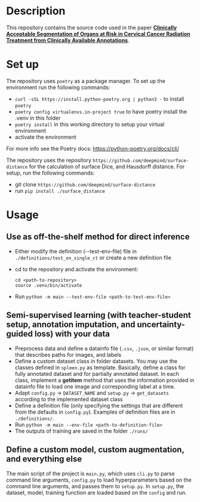 # Description

This repository contains the source code used in the paper [**Clinically Acceptable Segmentation of Organs at Risk in Cervical Cancer Radiation Treatment from Clinically Available Annotations**](https://arxiv.org/abs/2302.10661).

# Set up

The repository uses `poetry` as a package manager. To set up the environment run the following commands:

- ``curl -sSL https://install.python-poetry.org | python3 -`` to install `poetry`
- ``poetry config virtualenvs.in-project true`` to have poetry install the .venv in this folder
- ``poetry install`` in this working directory to setup your virtual environment
- activate the environment

For more info see the Poetry docs: https://python-poetry.org/docs/cli/

The repository uses the repository `https://github.com/deepmind/surface-distance` for the calculation of surface Dice, and Hausdorff distance. For setup, run the following commands:
- git clone `https://github.com/deepmind/surface-distance`
- run `pip install ./surface_distance`

# Usage

## Use as off-the-shelf method for direct inference
- Either modify the definition (--test-env-file) file in `./definitions/test_on_single_ct` or create a new definition file

- cd to the repository and activate the environment:
    ```
    cd <path-to-repository>
    source .venv/bin/activate
    ```
- Run `python -m main --test-env-file <path-to-test-env-file>`

## Semi-supervised learning (with teacher-student setup, annotation imputation, and uncertainty-guided loss) with your data

- Preprocess data and define a datainfo file (`.csv`, `.json`, or similar format) that describes paths for images, and labels
- Define a custom dataset class in folder datasets. You may use the classes defined in `spleen.py` as template. Basically, define a class for fully annotated dataset and for partially annotated dataset. In each class, implement a __getitem__ method that uses the information provided in datainfo file to load one image and corresponding label at a time.
- Adapt `config.py` -> `DATASET_NAME` and `setup.py` -> `get_datasets` according to the implemented dataset class
- Define a definition file (only specifying the settings that are different from the defaults in `config.py`). Examples of definition files are in `./definitions/`.
- Run `python -m main --env-file <path-to-definition-file>`
- The outputs of training are saved in the folder `./runs/`

## Define a custom model, custom augmentation, and everything else

The main script of the project is `main.py`, which uses `cli.py` to parse command line arguments, `config.py` to load hyperparameters based on the command line arguments, and passes them to `setup.py`. In `setup.py`, the dataset, model, training function are loaded based on the `config` and run. 

